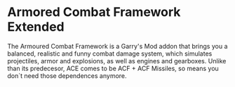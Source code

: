 # Armored Combat Framework Extended

The Armoured Combat Framework is a Garry's Mod addon that brings you a balanced, realistic and funny combat damage system, which simulates projectiles, armor and explosions, as well as engines and gearboxes. Unlike than its predecesor, ACE comes to be ACF + ACF Missiles, so means you don´t need those dependences anymore. 

